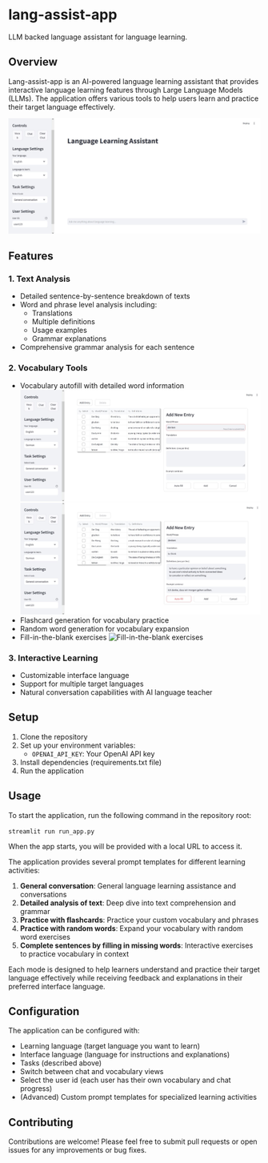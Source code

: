 # lang-assist-app
LLM backed language assistant for language learning.
## Overview
Lang-assist-app is an AI-powered language learning assistant that provides interactive language learning features through Large Language Models (LLMs). The application offers various tools to help users learn and practice their target language effectively.

![Start view of the chat interface](./tutorial/start_view_chat.JPG)

## Features


### 1. Text Analysis
- Detailed sentence-by-sentence breakdown of texts
- Word and phrase level analysis including:
  - Translations
  - Multiple definitions
  - Usage examples
  - Grammar explanations
- Comprehensive grammar analysis for each sentence

### 2. Vocabulary Tools
- Vocabulary autofill with detailed word information
  ![Add entry to the vocabulary](./tutorial/view_vocab_add_entry.JPG)
  ![Autofill vocabulary entry](./tutorial/view_vocab_autofill.JPG)
- Flashcard generation for vocabulary practice
- Random word generation for vocabulary expansion
- Fill-in-the-blank exercises
  ![Fill-in-the-blank exercises](./tutorial/view_vocab_fillin_exercise.JPG) 


### 3. Interactive Learning
- Customizable interface language
- Support for multiple target languages
- Natural conversation capabilities with AI language teacher

## Setup

1. Clone the repository
2. Set up your environment variables:
   - `OPENAI_API_KEY`: Your OpenAI API key
3. Install dependencies (requirements.txt file)
4. Run the application

## Usage

To start the application, run the following command in the repository root:

```streamlit run run_app.py```

When the app starts, you will be provided with a local URL to access it.

The application provides several prompt templates for different learning activities:

1. **General conversation**: General language learning assistance and conversations
2. **Detailed analysis of text**: Deep dive into text comprehension and grammar
3. **Practice with flashcards**: Practice your custom vocabulary and phrases
4. **Practice with random words**: Expand your vocabulary with random word exercises
5. **Complete sentences by filling in missing words**: Interactive exercises to practice vocabulary in context

Each mode is designed to help learners understand and practice their target language effectively while receiving feedback and explanations in their preferred interface language.

## Configuration

The application can be configured with:
- Learning language (target language you want to learn)
- Interface language (language for instructions and explanations)
- Tasks (described above)
- Switch between chat and vocabulary views
- Select the user id (each user has their own vocabulary and chat progress)
- (Advanced) Custom prompt templates for specialized learning activities

## Contributing

Contributions are welcome! Please feel free to submit pull requests or open issues for any improvements or bug fixes.
